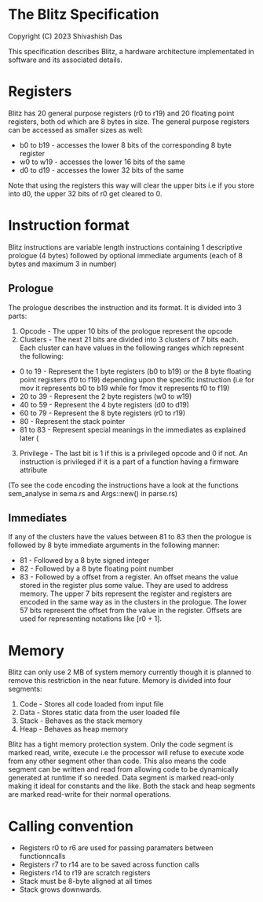 # The Blitz Specification 
Copyright (C) 2023 Shivashish Das

This specification describes Blitz, a hardware architecture implementated in software and its associated details.

# Registers
Blitz has 20 general purpose registers (r0 to r19) and 20 floating point registers, both od which are 8 bytes in size.
The general purpose registers can be accessed as smaller sizes as well:
* b0 to b19 - accesses the lower 8 bits of the corresponding 8 byte register
* w0 to w19 - accesses the lower 16 bits of the same
* d0 to d19 - accesses the lower 32 bits of the same

Note that using the registers this way will clear the upper bits i.e if you store into d0, the upper 32 bits of r0 get cleared to 0.

# Instruction format
Blitz instructions are variable length instructions containing 1 descriptive prologue (4 bytes) followed by optional immediate arguments (each of 8 bytes and maximum 3 in number)

## Prologue
The prologue describes the instruction and its format. It is divided into 3 parts:
1. Opcode - The upper 10 bits of the prologue represent the opcode
2. Clusters - The next 21 bits are divided into 3 clusters of 7 bits each. Each cluster can have values in the following ranges which represent the following:
* 0 to 19 - Represent the 1 byte registers (b0 to b19) or the 8 byte floating point registers (f0 to f19) depending upon the specific instruction (i.e for mov it represents b0 to b19 while for fmov it represents f0 to f19)
* 20 to 39 - Represent the 2 byte registers (w0 to w19)
* 40 to 59 - Represent the 4 byte registers (d0 to d19)
* 60 to 79 - Represent the 8 byte registers (r0 to r19)
* 80 - Represent the stack pointer 
* 81 to 83 - Represent special meanings in the immediates as explained later (
3. Privilege - The last bit is 1 if this is a privileged opcode and 0 if not. An instruction is privileged if it is a part of a function having a firmware attribute

(To see the code encoding the instructions have a look at the functions sem_analyse in sema.rs and Args::new() in parse.rs)

## Immediates
If any of the clusters have the values between 81 to 83 then the prologue is followed by 8 byte immediate arguments in the following manner:
* 81 - Followed by a 8 byte signed integer
* 82 - Followed by a 8 byte floating point number
* 83 - Followed by a offset from a register. An offset means the value stored in the register plus some value. They are used to address memory. The upper 7 bits represent the register and registers are encoded in the same way as in the clusters in the prologue. The lower 57 bits represent the offset from the value in the register. Offsets are used for representing notations like [r0 + 1].

# Memory
Blitz can only use 2 MB of system memory currently though it is planned to remove this restriction in the near future. Memory is divided into four segments:
1. Code - Stores all code loaded from input file
2. Data - Stores static data from the user loaded file
3. Stack - Behaves as the stack memory
4. Heap - Behaves as heap memory

Blitz has a tight memory protection system. Only the code segment is marked read, write, execute i.e the processor will refuse to execute xode from any other segment other than code. This also means the code segment can be written and read from allowing code to be dynamically generated at runtime if so needed.
Data segment is marked read-only making it ideal for constants and the like.
Both the stack and heap segments are marked read-write for their normal operations.

# Calling convention
* Registers r0 to r6 are used for passing paramaters between functionncalls
* Registers r7 to r14 are to be saved across function calls
* Registers r14 to r19 are scratch registers 
* Stack must be 8-byte aligned at all times
* Stack grows downwards.
